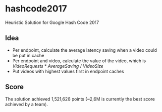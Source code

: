 # hashcode2017
Heuristic Solution for Google Hash Code 2017

## Idea
- Per endpoint, calculate the average latency saving when a video could be put in cache
- Per endpoint and video, calculate the value of the video, which is *VideoRequests* \* *AverageSaving* / *VideoSize*
- Put videos with highest values first in endpoint caches

## Score
The solution achieved 1,521,626 points (~2,6M is currently the best score achieved by a team).

